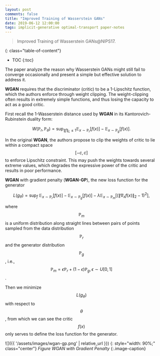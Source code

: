 ```yaml
---
layout: post
comments: false
title: "Improved Training of Wasserstein GANs"
date: 2019-06-12 12:00:00
tags: implicit-generative optimal-transport paper-notes
---
```


> Improved Training of Wasserstein GANs@NIPS17.

<!--more-->

{: class="table-of-content"}
* TOC
{:toc}

The paper analyze the reason why Wasserstein GANs might still fail to converge occasionally and present a simple but effective solution to address it.

**WGAN** requires that the discriminator (critic) to be a 1-Lipschitz function, which the authors enforce through weight clipping. The weight-clipping often results in extremely simple functions, and thus losing the capacity to act as a good critic.

First recall the 1-Wasserstein distance used by **WGAN** in its Kantorovich-Rubinstein duality form:

$$
W \left( \mathbb { P } _ { r } , \mathbb { P } _ { \theta } \right) = \sup _ { \| f \| _ { L } \leq 1 } \mathbb { E } _ { x \sim \mathbb { P } _ { r } } [ f ( x ) ] - \mathbb { E } _ { x \sim \mathbb { P } _ { g} } [ f ( x ) ].
$$

In the original **WGAN**, the authors propose to clip the weights of critic to lie within a compact space $$[-c, c]$$ to enforce Lipschitz constraint. This may push the weights towards several extreme values, which degrades the expressive power of the critic and results in poor performance.

**WGAN** with gradient penalty (**WGAN-GP**), the new  loss function for the generator

$$
L(g_\theta) = \sup _{f}\ \mathbb { E } _ { x \sim \mathbb { P } _ { r } } [ f ( x ) ] - \mathbb { E } _ { x \sim \mathbb { P } _ { g} } [ f ( x ) ] - \lambda \mathbb{E}_{x \sim \mathbb{P}_m} [(\|\nabla_x f(x)\|_2 - 1)^2],
$$

where $$\mathbb{P}_m$$ is a uniform distribution along straight lines between pairs of points sampled from the data distribution $$\mathbb{P}_r$$ and the generator distribution $$\mathbb{P}_g$$, i.e., $$\mathbb{P}_m = \epsilon \mathbb{P}_r + (1 - \epsilon) \mathbb{P}_g, \epsilon \sim U[0, 1]$$.

Then we minimize $$L(g_\theta)$$ with respect to $$\theta$$, from which we can see the critic $$f(x)$$ only serves to define the loss function for the generator.

![]({{ '/assets/images/wgan-gp.png' | relative_url }})
{: style="width: 90%;" class="center"}
*Figure WGAN with Gradient Penalty*
{:.image-caption}


